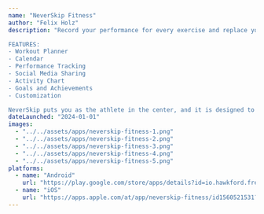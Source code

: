 ```yaml
---
name: "NeverSkip Fitness"
author: "Felix Holz"
description: "Record your performance for every exercise and replace your old paper fitness logbook. Build your own workout plan and get in shape!

FEATURES:
- Workout Planner
- Calendar
- Performance Tracking
- Social Media Sharing
- Activity Chart
- Goals and Achievements
- Customization

NeverSkip puts you as the athlete in the center, and it is designed to support and motivate you in achieving your goals. It doesn't matter if you want increase your bench press, lose or gain some weight, achieve a new personal record, or just want to stay consistent with your workouts. NeverSkip helps you to stay on track by providing a clear overview of your current performance and progress, without losing sight of your long term goals. The app is designed with usability as the main priority: no clutter, no complicated UI, no unnecessary features. Just the tools you need to stay on track and motivated."
dateLaunched: "2024-01-01"
images:
  - "../../assets/apps/neverskip-fitness-1.png"
  - "../../assets/apps/neverskip-fitness-2.png"
  - "../../assets/apps/neverskip-fitness-3.png"
  - "../../assets/apps/neverskip-fitness-4.png"
  - "../../assets/apps/neverskip-fitness-5.png"
platforms:
  - name: "Android"
    url: "https://play.google.com/store/apps/details?id=io.hawkford.fredericapp"
  - name: "iOS"
    url: "https://apps.apple.com/at/app/neverskip-fitness/id1560521531?uo=4"
---
```

